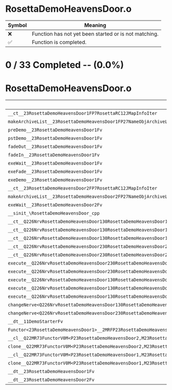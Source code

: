 # RosettaDemoHeavensDoor.o
| Symbol | Meaning 
| ------------- | ------------- 
| :x: | Function has not yet been started or is not matching. 
| :white_check_mark: | Function is completed. 


# 0 / 33 Completed -- (0.0%)
# RosettaDemoHeavensDoor.o
| Symbol | Decompiled? |
| ------------- | ------------- |
| `__ct__23RosettaDemoHeavensDoor1FP7RosettaRC12JMapInfoIter` | :x: |
| `makeArchiveList__23RosettaDemoHeavensDoor1FP27NameObjArchiveListCollectorRC12JMapInfoIter` | :x: |
| `preDemo__23RosettaDemoHeavensDoor1Fv` | :x: |
| `pstDemo__23RosettaDemoHeavensDoor1Fv` | :x: |
| `fadeOut__23RosettaDemoHeavensDoor1Fv` | :x: |
| `fadeIn__23RosettaDemoHeavensDoor1Fv` | :x: |
| `exeWait__23RosettaDemoHeavensDoor1Fv` | :x: |
| `exeFade__23RosettaDemoHeavensDoor1Fv` | :x: |
| `exeDemo__23RosettaDemoHeavensDoor1Fv` | :x: |
| `__ct__23RosettaDemoHeavensDoor2FP7RosettaRC12JMapInfoIter` | :x: |
| `makeArchiveList__23RosettaDemoHeavensDoor2FP27NameObjArchiveListCollectorRC12JMapInfoIter` | :x: |
| `exeWait__23RosettaDemoHeavensDoor2Fv` | :x: |
| `__sinit_\RosettaDemoHeavensDoor_cpp` | :x: |
| `__ct__Q226NrvRosettaDemoHeavensDoor130RosettaDemoHeavensDoor1NrvWaitFv` | :x: |
| `__ct__Q226NrvRosettaDemoHeavensDoor130RosettaDemoHeavensDoor1NrvFadeFv` | :x: |
| `__ct__Q226NrvRosettaDemoHeavensDoor130RosettaDemoHeavensDoor1NrvDemoFv` | :x: |
| `__ct__Q226NrvRosettaDemoHeavensDoor230RosettaDemoHeavensDoor2NrvWaitFv` | :x: |
| `__ct__Q226NrvRosettaDemoHeavensDoor230RosettaDemoHeavensDoor2NrvDemoFv` | :x: |
| `execute__Q226NrvRosettaDemoHeavensDoor230RosettaDemoHeavensDoor2NrvDemoCFP5Spine` | :x: |
| `execute__Q226NrvRosettaDemoHeavensDoor230RosettaDemoHeavensDoor2NrvWaitCFP5Spine` | :x: |
| `execute__Q226NrvRosettaDemoHeavensDoor130RosettaDemoHeavensDoor1NrvDemoCFP5Spine` | :x: |
| `execute__Q226NrvRosettaDemoHeavensDoor130RosettaDemoHeavensDoor1NrvFadeCFP5Spine` | :x: |
| `execute__Q226NrvRosettaDemoHeavensDoor130RosettaDemoHeavensDoor1NrvWaitCFP5Spine` | :x: |
| `changeNerve<Q226NrvRosettaDemoHeavensDoor130RosettaDemoHeavensDoor1NrvDemo>__23RosettaDemoHeavensDoor1Fv_v` | :x: |
| `changeNerve<Q226NrvRosettaDemoHeavensDoor230RosettaDemoHeavensDoor2NrvDemo>__23RosettaDemoHeavensDoor2Fv_v` | :x: |
| `__dt__11DemoStarterFv` | :x: |
| `Functor<23RosettaDemoHeavensDoor1>__2MRFP23RosettaDemoHeavensDoor1M23RosettaDemoHeavensDoor1FPCvPv_v_Q22MR73FunctorV0M<P23RosettaDemoHeavensDoor1,M23RosettaDemoHeavensDoor1FPCvPv_v>` | :x: |
| `__cl__Q22MR73FunctorV0M<P23RosettaDemoHeavensDoor2,M23RosettaDemoHeavensDoor2FPCvPv_v>CFv` | :x: |
| `clone__Q22MR73FunctorV0M<P23RosettaDemoHeavensDoor2,M23RosettaDemoHeavensDoor2FPCvPv_v>CFP7JKRHeap` | :x: |
| `__cl__Q22MR73FunctorV0M<P23RosettaDemoHeavensDoor1,M23RosettaDemoHeavensDoor1FPCvPv_v>CFv` | :x: |
| `clone__Q22MR73FunctorV0M<P23RosettaDemoHeavensDoor1,M23RosettaDemoHeavensDoor1FPCvPv_v>CFP7JKRHeap` | :x: |
| `__dt__23RosettaDemoHeavensDoor1Fv` | :x: |
| `__dt__23RosettaDemoHeavensDoor2Fv` | :x: |
